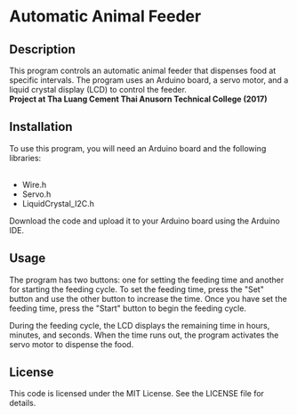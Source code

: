 # Automatic Animal Feeder
<h2>Description</h2>
This program controls an automatic animal feeder that dispenses food at specific intervals. The program uses an Arduino board, a servo motor, and a liquid crystal display (LCD) to control the feeder.<br>
<b>Project at Tha Luang Cement Thai Anusorn Technical College (2017)</b>
<h2>Installation</h2>
To use this program, you will need an Arduino board and the following libraries:<br><br>

- Wire.h<br>
- Servo.h<br>
- LiquidCrystal_I2C.h<br>

Download the code and upload it to your Arduino board using the Arduino IDE.
<h2>Usage</h2>
The program has two buttons: one for setting the feeding time and another for starting the feeding cycle. To set the feeding time, press the "Set" button and use the other button to increase the time. Once you have set the feeding time, press the "Start" button to begin the feeding cycle.

During the feeding cycle, the LCD displays the remaining time in hours, minutes, and seconds. When the time runs out, the program activates the servo motor to dispense the food.
<h2>License</h2>
This code is licensed under the MIT License. See the LICENSE file for details.
